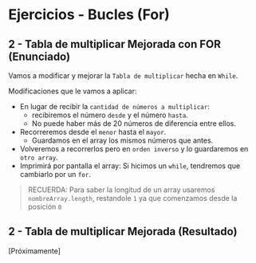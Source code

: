 # Ejercicios - Bucles (For) 

## 2 - Tabla de multiplicar Mejorada con FOR (Enunciado)

Vamos a modificar y mejorar la `Tabla de multiplicar` hecha en `While`.

Modificaciones que le vamos a aplicar:

- En lugar de recibir la `cantidad de números a multiplicar`:
    - recibiremos el número `desde` y el número `hasta`.
    - No puede haber más de 20 números de diferencia entre ellos.
- Recorreremos desde el `menor` hasta el `mayor`.
    - Guardamos en el array los mismos números que antes.
- Volveremos a recorrerlos pero en `orden inverso` y lo guardaremos en `otro array`.
- Imprimirá por pantalla el array:
    Si hicimos un `while`, tendremos que cambiarlo por un `for`.


> RECUERDA: Para saber la longitud de un array usaremos `nombreArray.length`, restandole `1` ya que comenzamos desde la posición `0`

## 2 - Tabla de multiplicar Mejorada (Resultado)

[Próximamente]